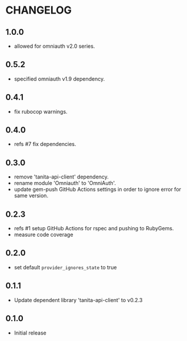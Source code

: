 # CHANGELOG

## 1.0.0

- allowed for omniauth v2.0 series.

## 0.5.2

- specified omniauth v1.9 dependency.

## 0.4.1

- fix rubocop warnings.

## 0.4.0

- refs #7 fix dependencies.

## 0.3.0

- remove 'tanita-api-client' dependency.
- rename module 'Omniauth' to 'OmniAuth'.
- update gem-push GitHub Actions settings in order to ignore error for same version.

## 0.2.3

- refs #1 setup GitHub Actions for rspec and pushing to RubyGems.
- measure code coverage

## 0.2.0

- set default `provider_ignores_state` to true

## 0.1.1

- Update dependent library 'tanita-api-client' to v0.2.3

## 0.1.0

- Initial release
